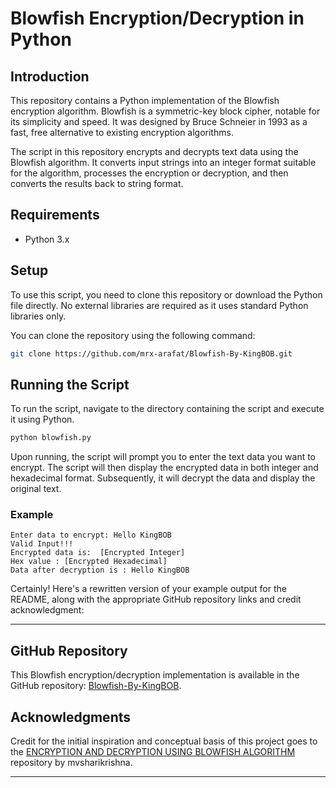 # Blowfish Encryption/Decryption in Python

## Introduction

This repository contains a Python implementation of the Blowfish encryption algorithm. Blowfish is a symmetric-key block cipher, notable for its simplicity and speed. It was designed by Bruce Schneier in 1993 as a fast, free alternative to existing encryption algorithms.

The script in this repository encrypts and decrypts text data using the Blowfish algorithm. It converts input strings into an integer format suitable for the algorithm, processes the encryption or decryption, and then converts the results back to string format.

## Requirements

- Python 3.x

## Setup

To use this script, you need to clone this repository or download the Python file directly. No external libraries are required as it uses standard Python libraries only.

You can clone the repository using the following command:

```bash
git clone https://github.com/mrx-arafat/Blowfish-By-KingBOB.git
```

## Running the Script

To run the script, navigate to the directory containing the script and execute it using Python.

```bash
python blowfish.py
```

Upon running, the script will prompt you to enter the text data you want to encrypt. The script will then display the encrypted data in both integer and hexadecimal format. Subsequently, it will decrypt the data and display the original text.

### Example

```
Enter data to encrypt: Hello KingBOB
Valid Input!!!
Encrypted data is:  [Encrypted Integer]
Hex value : [Encrypted Hexadecimal]
Data after decryption is : Hello KingBOB
```



Certainly! Here's a rewritten version of your example output for the README, along with the appropriate GitHub repository links and credit acknowledgment:

---

## GitHub Repository

This Blowfish encryption/decryption implementation is available in the GitHub repository: [Blowfish-By-KingBOB](https://github.com/mrx-arafat/Blowfish-By-KingBOB).

## Acknowledgments

Credit for the initial inspiration and conceptual basis of this project goes to the [ENCRYPTION AND DECRYPTION USING BLOWFISH ALGORITHM](https://github.com/mvsharikrishna/ENCRYPTION-AND-DECRYPTION-USING-BLOWFISH-ALGORITHM) repository by mvsharikrishna.

---
